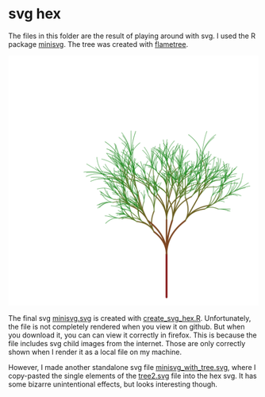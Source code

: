 
<!-- README.md is generated from README.Rmd. Please edit that file -->

# svg hex

The files in this folder are the result of playing around with svg. I
used the R package
[minisvg](https://github.com/coolbutuseless/minisvg/). The tree was
created with [flametree](https://github.com/djnavarro/flametree).

![](tree2.svg)<!-- -->

The final svg [minisvg.svg](minisvg.svg) is created with
[create\_svg\_hex.R](create_svg_hex.R). Unfortunately, the file is not
completely rendered when you view it on github. But when you download
it, you can can view it correctly in firefox. This is because the file
includes svg child images from the internet. Those are only correctly
shown when I render it as a local file on my machine.

However, I made another standalone svg file
[minisvg\_with\_tree.svg](minisvg_with_tree.svg), where I copy-pasted
the single elements of the [tree2.svg](tree2.svg) file into the hex svg.
It has some bizarre unintentional effects, but looks interesting though.
